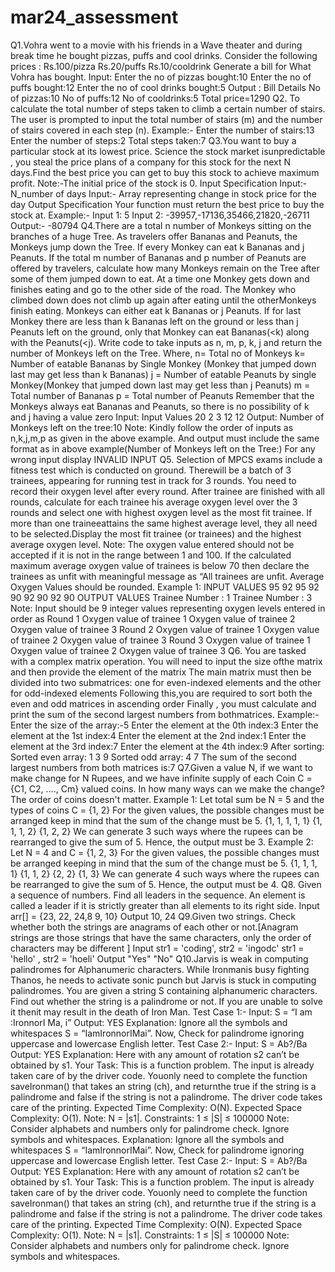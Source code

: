 # mar24_assessment

Q1.Vohra went to a movie with his friends in a Wave theater and during break time he
bought pizzas, puffs and cool drinks. Consider the following prices :
Rs.100/pizza
Rs.20/puffs
Rs.10/cooldrink
Generate a bill for What Vohra has bought.
Input:
Enter the no of pizzas bought:10
Enter the no of puffs bought:12
Enter the no of cool drinks bought:5
Output :
Bill Details
No of pizzas:10
No of puffs:12
No of cooldrinks:5
Total price=1290
Q2. To calculate the total number of steps taken to climb a certain number of stairs.
The user is prompted to input the total number of stairs (m) and the number of stairs
covered in each step (n).
Example:-
Enter the number of stairs:13
Enter the number of steps:2
Total steps taken:7
Q3.You want to buy a particular stock at its lowest price. Science the stock market isunpredictable , you steal the price plans of a company for this stock for the next N
days.Find the best price you can get to buy this stock to achieve maximum profit.
Note:-The initial price of the stock is 0.
Input Specification
Input:- N_number of days
Input:- Array representing change in stock price for the day
Output Specification
Your function must return the best price to buy the stock at.
Example:-
Input 1: 5
Input 2: -39957,-17136,35466,21820,-26711
Output:- -80794
Q4.There are a total n number of Monkeys sitting on the branches of a huge Tree. As
travelers offer Bananas and Peanuts, the Monkeys jump down the Tree. If every Monkey
can eat k Bananas and j Peanuts. If the total m number of Bananas and p number of
Peanuts are offered by travelers, calculate how many Monkeys remain on the Tree after
some of them jumped down to eat.
At a time one Monkey gets down and finishes eating and go to the other side of the
road. The Monkey who climbed down does not climb up again after eating until the otherMonkeys finish eating.
Monkeys can either eat k Bananas or j Peanuts. If for last Monkey there are less than
k Bananas left on the ground or less than j Peanuts left on the ground, only that
Monkey can eat Bananas(<k) along with the Peanuts(<j).
Write code to take inputs as n, m, p, k, j and return the number of Monkeys left on
the Tree.
Where, n= Total no of Monkeys
k= Number of eatable Bananas by Single Monkey (Monkey that jumped down last
may get less than k Bananas)
j = Number of eatable Peanuts by single Monkey(Monkey that jumped down last
may get less than j Peanuts)
m = Total number of Bananas
p = Total number of Peanuts
Remember that the Monkeys always eat Bananas and Peanuts, so there is no possibility
of k and j having a value zero
Input:
Input Values
20
2
3
12
12
Output:
Number of Monkeys left on the tree:10
Note: Kindly follow the order of inputs as n,k,j,m,p as given in the above example.
And output must include the same format as in above example(Number of Monkeys left
on the Tree:)
For any wrong input display INVALID INPUT
Q5. Selection of MPCS exams include a fitness test which is conducted on ground. Therewill be a batch of 3 trainees, appearing for running test in track for 3 rounds. You
need to record their oxygen level after every round. After trainee are finished with
all rounds, calculate for each trainee his average oxygen level over the 3 rounds and
select one with highest oxygen level as the most fit trainee. If more than one traineeattains the same highest average level, they all need to be selected.Display the most
fit trainee (or trainees) and the highest average oxygen level.
Note:
The oxygen value entered should not be accepted if it is not in the range between 1
and 100.
If the calculated maximum average oxygen value of trainees is below 70 then declare
the trainees as unfit with meaningful message as “All trainees are unfit.
Average Oxygen Values should be rounded.
Example 1:
INPUT VALUES
95
92
95
92
90
92
90
92
90
OUTPUT VALUES
Trainee Number : 1
Trainee Number : 3
Note:
Input should be 9 integer values representing oxygen levels entered in order as
Round 1
Oxygen value of trainee 1
Oxygen value of trainee 2
Oxygen value of trainee 3
Round 2
Oxygen value of trainee 1
Oxygen value of trainee 2
Oxygen value of trainee 3
Round 3
Oxygen value of trainee 1
Oxygen value of trainee 2
Oxygen value of trainee 3
Q6. You are tasked with a complex matrix operation. You will need to input the size ofthe matrix and then provide the element of the matrix
The main matrix must then be divided into two submatrices: one for even-indexed
elements and the other for odd-indexed elements
Following this,you are required to sort both the even and odd matrices in ascending
order
Finally , you must calculate and print the sum of the second largest numbers from bothmatrices.
Example:-
Enter the size of the array:-5
Enter the element at the 0th index:3
Enter the element at the 1st index:4
Enter the element at the 2nd index:1
Enter the element at the 3rd index:7
Enter the element at the 4th index:9
After sorting:
Sorted even array: 1 3 9
Sorted odd array: 4 7
The sum of the second largest numbers from both matrices is:7
Q7.Given a value N, if we want to make change for N Rupees, and we have infinite
supply of each Coin C = {C1, C2, …., Cm} valued coins. In how many ways can we make
the change? The order of coins doesn't matter.
Example 1:
Let total sum be N = 5 and the types of coins C = {1, 2}
For the given values, the possible changes must be arranged keep in mind that the sum
of the change must be 5.
{1, 1, 1, 1, 1}
{1, 1, 1, 2}
{1, 2, 2}
We can generate 3 such ways where the rupees can be rearranged to give the sum of 5.
Hence, the output must be 3.
Example 2:
Let N = 4 and C = {1, 2, 3}
For the given values, the possible changes must be arranged keeping in mind that the
sum of the change must be 5.
{1, 1, 1, 1}
{1, 1, 2}
{2, 2}
{1, 3}
We can generate 4 such ways where the rupees can be rearranged to give the sum of 5.
Hence, the output must be 4.
Q8. Given a sequence of numbers. Find all leaders in the sequence. An element is
called a leader if it is strictly greater than all elements to its right side.
Input
arr[] = {23, 22, 24,8 9, 10}
Output
10, 24
Q9.Given two strings. Check whether both the strings are anagrams of each other or not.[Anagram strings are those strings that have the same characters, only the order of
characters may be different ]
Input
str1 = 'coding', str2 = 'ingodc'
str1 = 'hello' , str2 = 'hoeli'
Output
"Yes"
"No"
Q10.Jarvis is weak in computing palindromes for Alphanumeric characters. While Ironmanis busy fighting Thanos, he needs to activate sonic punch but Jarvis is stuck in
computing palindromes. You are given a string S containing alphanumeric characters.
Find out whether the string is a palindrome or not. If you are unable to solve it thenit may result in the death of Iron Man.
Test Case 1:-
Input:
S = “I am :IronnorI Ma, i”
Output:
YES
Explanation:
Ignore all the symbols and whitespaces S = “IamIronnorIMai”. Now, Check for
palindrome ignoring uppercase and lowercase English letter.
Test Case 2:-
Input:
S = Ab?/Ba
Output:
YES
Explanation:
Here with any amount of rotation s2 can’t be obtained by s1.
Your Task:
This is a function problem. The input is already taken care of by the driver code. Youonly need to complete the function saveIronman() that takes an string (ch), and returnthe true if the string is a palindrome and false if the string is not a palindrome.
The driver code takes care of the printing.
Expected Time Complexity: O(N).
Expected Space Complexity: O(1).
Note: N = |s1|.
Constraints:
1 ≤ |S| ≤ 100000
Note: Consider alphabets and numbers only for palindrome check. Ignore symbols and
whitespaces.
Explanation:
Ignore all the symbols and whitespaces S = “IamIronnorIMai”. Now, Check for
palindrome ignoring uppercase and lowercase English letter.
Test Case 2:-
Input:
S = Ab?/Ba
Output:
YES
Explanation:
Here with any amount of rotation s2 can’t be obtained by s1.
Your Task:
This is a function problem. The input is already taken care of by the driver code. Youonly need to complete the function saveIronman() that takes an string (ch), and returnthe true if the string is a palindrome and false if the string is not a palindrome.
The driver code takes care of the printing.
Expected Time Complexity: O(N).
Expected Space Complexity: O(1).
Note: N = |s1|.
Constraints:
1 ≤ |S| ≤ 100000
Note: Consider alphabets and numbers only for palindrome check. Ignore symbols and
whitespaces.
